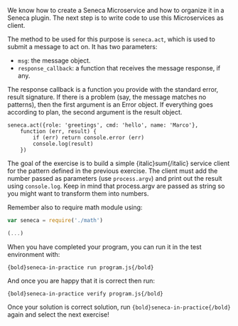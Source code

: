We know how to create a Seneca Microservice and how to organize it in a Seneca
plugin. The next step is to write code to use this Microservices as client.

The method to be used for this purpose is `seneca.act`, which is used to submit
a message to act on. It has two parameters:
* `msg`: the message object.
* `response_callback`: a function that receives the message response, if any.

The response callback is a function you provide with the standard error,
result signature. If there is a problem (say, the message matches no patterns),
 then the first argument is an Error object.
If everything goes according to plan, the second argument is the result object.

```
seneca.act({role: 'greetings', cmd: 'hello', name: 'Marco'},
    function (err, result) {
        if (err) return console.error (err)
        console.log(result)
    })
```
The goal of the exercise is to build a simple {italic}sum{/italic} service
client for the pattern defined in the previous exercise.
The client must add the number passed as parameters (use `process.argv`) and
print out the result using `console.log`. Keep in mind that process.argv are
 passed as string so you might want to transform them into numbers.

Remember also to require math module using:

``` javascript
var seneca = require('./math')

(...)
```

When you have completed your program, you can run it in the test environment with:

    {bold}seneca-in-practice run program.js{/bold}

And once you are happy that it is correct then run:

    {bold}seneca-in-practice verify program.js{/bold}

Once your solution is correct solution, run `{bold}seneca-in-practice{/bold}` again and
select the next exercise!
